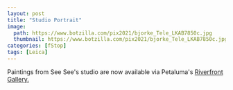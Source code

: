 ```yaml
---
layout: post
title: "Studio Portrait"
image:
  path: https://www.botzilla.com/pix2021/bjorke_Tele_LKAB7850c.jpg
  thumbnail: https://www.botzilla.com/pix2021/bjorke_Tele_LKAB7850c.jpg
categories: [fStop]
tags: [Leica]
---
```


Paintings from See See's studio are now available via Petaluma's <a href="https://www.riverfrontartgallery.com/">Riverfront Gallery.</a>

